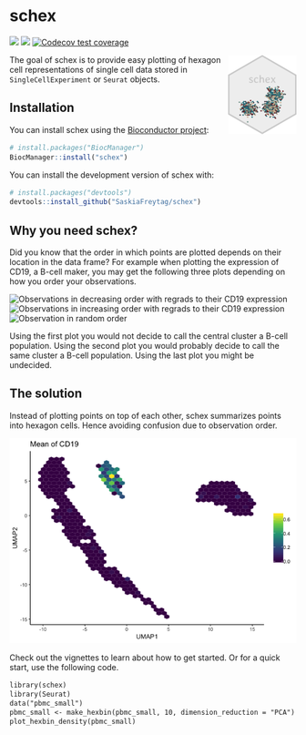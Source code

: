 
<!-- README.md is generated from README.Rmd. Please edit that file -->

# schex

<!-- badges: start -->

[![](https://img.shields.io/badge/download-129/total-blue.svg)](https://bioconductor.org/packages/stats/bioc/schex)
[![](https://img.shields.io/badge/download-81/total-yellow.svg)](https://bioconductor.org/packages/stats/bioc/schex)
[![Codecov test
coverage](https://codecov.io/gh/SaskiaFreytag/schex/branch/master/graph/badge.svg)](https://codecov.io/gh/SaskiaFreytag/schex?branch=master)
<!-- badges: end -->
<img src='man/figures/logo.png' align="right" height="139" />

The goal of schex is to provide easy plotting of hexagon cell
representations of single cell data stored in `SingleCellExperiment` or
`Seurat` objects.

## Installation

You can install schex using the [Bioconductor
project](https://bioconductor.org/):

``` r
# install.packages("BiocManager")
BiocManager::install("schex")
```

You can install the development version of schex with:

``` r
# install.packages("devtools")
devtools::install_github("SaskiaFreytag/schex")
```

## Why you need schex?

Did you know that the order in which points are plotted depends on their
location in the data frame? For example when plotting the expression of
CD19, a B-cell maker, you may get the following three plots depending on
how you order your observations.

![Observations in decreasing order with regrads to their CD19
expression](man/figures/figure-html/ggplot-decreasing-1.png)
![Observations in increasing order with regrads to their CD19
expression](man/figures/figure-html/ggplot-increasing-1.png)
![Observation in random
order](man/figures/figure-html/ggplot-random-1.png)

Using the first plot you would not decide to call the central cluster a
B-cell population. Using the second plot you would probably decide to
call the same cluster a B-cell population. Using the last plot you might
be undecided.

## The solution

Instead of plotting points on top of each other, schex summarizes points
into hexagon cells. Hence avoiding confusion due to observation order.

![schex plotting](man/figures/figure-html/schex-1.png)

Check out the vignettes to learn about how to get started. Or for a
quick start, use the following code.

    library(schex)
    library(Seurat)
    data("pbmc_small")
    pbmc_small <- make_hexbin(pbmc_small, 10, dimension_reduction = "PCA")
    plot_hexbin_density(pbmc_small)

